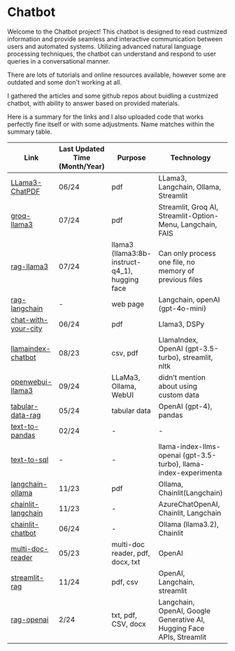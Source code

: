 # Chatbot

Welcome to the Chatbot project! This chatbot is designed to read custmized information and provide seamless and interactive communication between users and automated systems. Utilizing advanced natural language processing techniques, the chatbot can understand and respond to user queries in a conversational manner.

There are lots of tutorials and online resources available, however some are outdated and some don't working at all.

I gathered the articles and some github repos about buidling a custmized chatbot, with ability to answer based on provided materials.

Here is a summary for the links and I also uploaded code that works perfectly fine itself or with some adjustments. Name matches within the summary table.

| Link | Last Updated Time (Month/Year) | Purpose | Technology | Issues |
| ---- | ------------------------------ | ------- | ---------- | ------ |
| [LLama3-ChatPDF](https://github.com/Sh9hid/LLama3-ChatPDF) | 06/24 | pdf | LLama3, Langchain, Ollama, Streamlit | need to ask relevant questions right after a file is uploaded, otherwise this file won’t be recognized |
| [groq-llama3](https://github.com/eersnington/groq-llama3-pdf-rag) | 07/24 | pdf | Streamlit, Groq AI, Streamlit-Option-Menu, Langchain, FAIS | Some questions would be recognized as not related |
| [rag-llama3](https://lightning.ai/lightning-ai/studios/rag-using-llama-3-by-meta-ai?section=featured) | 07/24 | llama3 (llama3:8b-instruct-q4_1), hugging face | Can only process one file, no memory of previous files |
| [rag-langchain](https://python.langchain.com/v0.2/docs/tutorials/rag/) | - | web page | Langchain,  openAI (gpt-4o-mini) | - | 
| [chat-with-your-city](https://www.e2enetworks.com/blog/chat-with-your-city-steps-to-build-an-ai-chatbot-using-llama-3-and-dspy) | 06/24 | pdf | Llama3, DSPy | failed to run: Your session crashed after using all available RAM |
| [llamaindex-chatbot](https://blog.streamlit.io/build-a-chatbot-with-custom-data-sources-powered-by-llamaindex/) | 08/23 | csv, pdf | LlamaIndex, OpenAI (gpt-3.5-turbo), streamlit, nltk | - |	
| [openwebui-llama3](https://usamakhaninsights.medium.com/how-to-build-your-own-custom-chatbot-with-llama-3-1-and-openwebui-a-step-by-step-guide-66566876b121) | 09/24 | LLaMa3, Ollama, WebUI | didn’t mention about using custom data |
| [tabular-data-rag](https://medium.com/intel-tech/tabular-data-rag-llms-improve-results-through-data-table-prompting-bcb42678914b) | 05/24 | tabular data | OpenAI (gpt-4), pandas | • it only processes one page that has table • Throw UnboundLocalError: local variable 'table_df' referenced before assignment if no table on the page |
| [text-to-pandas](https://www.youtube.com/watch?app=desktop&v=L1o1VPVfbb0) | 02/24 | - | - | https://docs.llamaindex.ai/en/stable/examples/pipeline/query_pipeline_pandas/ |
| [text-to-sql](https://docs.llamaindex.ai/en/stable/examples/pipeline/query_pipeline_sql/) | - | - | llama-index-llms-openai (gpt-3.5-turbo), llama-index-experimenta | - |
| [langchain-ollama](https://medium.aiplanet.com/implementing-rag-using-langchain-ollama-and-chainlit-on-windows-using-wsl-92d14472f15d) | 11/23 | pdf | Ollama, Chainlit(Langchain) | fail to upload files |
| [chainlit-langchain](https://medium.com/@cleancoder/build-a-chatbot-in-minutes-with-chainlit-gpt-4-and-langchain-7690968578f0) | 11/23 | - | AzureChatOpenAI, Chainlit, Langchain | unclear about model name and API key, unable to connect |
| [chainlit-chatbot](https://tinztwinshub.com/software-engineering/build-a-local-chatbot-in-minutes-with-chainlit/) | 06/24 | - | Ollama (llama3.2), Chainlit	| fail to upload files |
| [multi-doc-reader](https://betterprogramming.pub/building-a-multi-document-reader-and-chatbot-with-langchain-and-chatgpt-d1864d47e339) | 05/23 | multi-doc reader, pdf, docx, txt	| OpenAI | https://github.com/smaameri/multi-doc-chatbot/tree/master |can’t process large pdfs |
| [streamlit-rag](https://www.bluebash.co/blog/pdf-csv-chatbot-rag-langchain-streamlit/) | 11/24 | pdf, csv | OpenAI, Langchain, streamlit | - |
| [rag-openai](https://medium.com/thedeephub/rag-chatbot-powered-by-langchain-openai-google-generative-ai-and-hugging-face-apis-6a9b9d7d59db) | 2/24 | txt, pdf, CSV, docx | Langchain, OpenAI, Google Generative AI, Hugging Face APIs, Streamlit | an incompatible version of langchain or pydantic ; tried some methods to match those versions but still failed to run |
                    